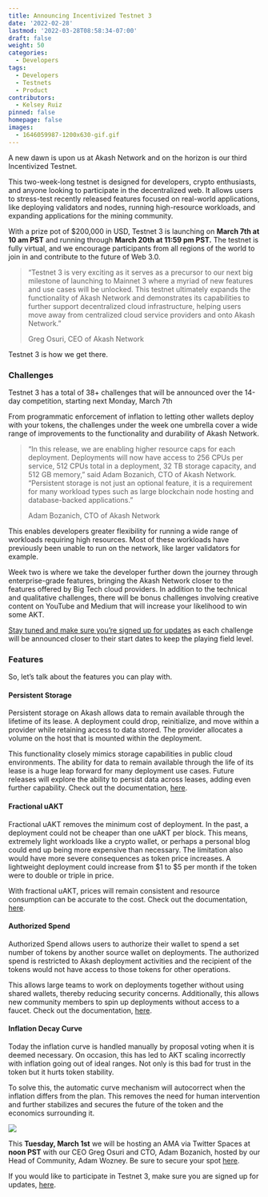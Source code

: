 ```yaml
---
title: Announcing Incentivized Testnet 3
date: '2022-02-28'
lastmod: '2022-03-28T08:58:34-07:00'
draft: false
weight: 50
categories:
  - Developers
tags:
  - Developers
  - Testnets
  - Product
contributors:
  - Kelsey Ruiz
pinned: false
homepage: false
images:
  - 1646059987-1200x630-gif.gif
---
```

A new dawn is upon us at Akash Network and on the horizon is our third Incentivized Testnet.

This two-week-long testnet is designed for developers, crypto enthusiasts, and anyone looking to participate in the decentralized web. It allows users to stress-test recently released features focused on real-world applications, like deploying validators and nodes, running high-resource workloads, and expanding applications for the mining community.

With a prize pot of $200,000 in USD, Testnet 3 is launching on **March 7th at 10 am PST** and running through **March 20th at 11:59 pm PST.** The testnet is fully virtual, and we encourage participants from all regions of the world to join in and contribute to the future of Web 3.0.

> “Testnet 3 is very exciting as it serves as a precursor to our next big milestone of launching to Mainnet 3 where a myriad of new features and use cases will be unlocked. This testnet ultimately expands the functionality of Akash Network and demonstrates its capabilities to further support decentralized cloud infrastructure, helping users move away from centralized cloud service providers and onto Akash Network.” 
> 
> Greg Osuri, CEO of Akash Network

Testnet 3 is how we get there. 

### **Challenges**

Testnet 3 has a total of 38+ challenges that will be announced over the 14-day competition, starting next Monday, March 7th

From programmatic enforcement of inflation to letting other wallets deploy with your tokens, the challenges under the week one umbrella cover a wide range of improvements to the functionality and durability of Akash Network.

> “In this release, we are enabling higher resource caps for each deployment. Deployments will now have access to 256 CPUs per service, 512 CPUs total in a deployment, 32 TB storage capacity, and 512 GB memory,” said Adam Bozanich, CTO of Akash Network. “Persistent storage is not just an optional feature, it is a requirement for many workload types such as large blockchain node hosting and database-backed applications.”
> 
> Adam Bozanich, CTO of Akash Network

This enables developers greater flexibility for running a wide range of workloads requiring high resources. Most of these workloads have previously been unable to run on the network, like larger validators for example. 

Week two is where we take the developer further down the journey through enterprise-grade features, bringing the Akash Network closer to the features offered by Big Tech cloud providers. In addition to the technical and qualitative challenges, there will be bonus challenges involving creative content on YouTube and Medium that will increase your likelihood to win some AKT. 

[Stay tuned and make sure you’re signed up for updates](https://akash.network/testnet) as each challenge will be announced closer to their start dates to keep the playing field level. 

### **Features** 

So, let’s talk about the features you can play with. 

#### **Persistent Storage**

Persistent storage on Akash allows data to remain available through the lifetime of its lease. A deployment could drop, reinitialize, and move within a provider while retaining access to data stored. The provider allocates a volume on the host that is mounted within the deployment. 

This functionality closely mimics storage capabilities in public cloud environments. The ability for data to remain available through the life of its lease is a huge leap forward for many deployment use cases. Future releases will explore the ability to persist data across leases, adding even further capability. Check out the documentation, [here](https://docs.akash.network/testnet-technical-docs/persistent-storage). 

#### **Fractional uAKT**

Fractional uAKT removes the minimum cost of deployment. In the past, a deployment could not be cheaper than one uAKT per block. This means, extremely light workloads like a crypto wallet, or perhaps a personal blog could end up being more expensive than necessary. The limitation also would have more severe consequences as token price increases. A lightweight deployment could increase from $1 to $5 per month if the token were to double or triple in price. 

With fractional uAKT, prices will remain consistent and resource consumption can be accurate to the cost. Check out the documentation, [here](https://docs.akash.network/testnet-technical-docs/fractional-uakt). 

#### **Authorized Spend** 

Authorized Spend allows users to authorize their wallet to spend a set number of tokens by another source wallet on deployments. The authorized spend is restricted to Akash deployment activities and the recipient of the tokens would not have access to those tokens for other operations. 

This allows large teams to work on deployments together without using shared wallets, thereby reducing security concerns. Additionally, this allows new community members to spin up deployments without access to a faucet. Check out the documentation, [here](https://docs.akash.network/testnet-technical-docs/authorized-spend). 

#### **Inflation Decay Curve**

Today the inflation curve is handled manually by proposal voting when it is deemed necessary. On occasion, this has led to AKT scaling incorrectly with inflation going out of ideal ranges. Not only is this bad for trust in the token but it hurts token stability. 

To solve this, the automatic curve mechanism will autocorrect when the inflation differs from the plan. This removes the need for human intervention and further stabilizes and secures the future of the token and the economics surrounding it.

![](https://www.datocms-assets.com/45776/1646060298-unnamed.jpeg)

This **Tuesday, March 1st** we will be hosting an AMA via Twitter Spaces at **noon PST** with our CEO Greg Osuri and CTO, Adam Bozanich, hosted by our Head of Community, Adam Wozney. Be sure to secure your spot [here](https://twitter.com/i/spaces/1OyJADOQgreGb). 

  
If you would like to participate in Testnet 3, make sure you are signed up for updates, [here](https://akash.network/testnet).